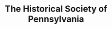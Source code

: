 ---
layout: repo
title: "The Historical Society of Pennsylvania"
id: 14338
permalink: repos/14338/
---